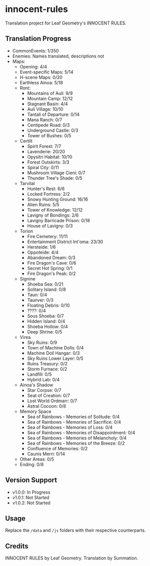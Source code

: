 # innocent-rules
Translation project for Leaf Geometry's INNOCENT RULES.

## Translation Progress
- CommonEvents: 1/350
- Enemies: Names translated, descriptions not
- Maps: 
    - Opening: 4/4
    - Event-specific Maps: 5/14
    - H-scene Maps: 0/20
    - Earthless Ainoa: 5/18
    - Ront:
        - Mountains of Auli: 9/9
        - Mountain Camp: 12/12
        - Stagnant Basin: 4/4
        - Auli Village: 10/10
        - Tantali of Departure: 0/14
        - Mana Ranch: 0/7
        - Centipede Road: 0/3
        - Underground Castle: 0/3
        - Tower of Bushes: 0/5
    - Certilt
        - Spirit Forest: 7/7
        - Lavenderie: 20/20
        - Opysitri Habitat: 10/10
        - Forest Outskirts: 3/3
        - Spiral City: 0/11
        - Mushroom Village Cieni: 0/7
        - Thunder Tree's Shade: 0/5
    - Tarvilal
        - Hunter's Rest: 6/6
        - Locked Fortress: 2/2
        - Snowy Hunting Ground: 16/16
        - Alien Ruins: 5/5
        - Tower of Knowledge: 12/12
        - Lavigny of Bondings: 2/6
        - Lavigny Barricade Prison: 0/18
        - House of Lavigny: 0/3
    - Torion
        - Fire Cemetery: 11/11
        - Entertainment District Int'oma: 23/30
        - Hersteide: 1/6
        - Oppoteide: 4/4
        - Abandoned Dream: 0/3
        - Fire Dragon's Cave: 0/6
        - Secret Hot Spring: 0/1
        - Fire Dragon's Peak: 0/2
    - Signine
        - Shoeba Sea: 0/21
        - Solitary Island: 0/8
        - Taun: 0/4
        - Taunver: 0/3
        - Floating Debris: 0/10
        - ????: 0/4
        - Sous Shoeba: 0/7
        - Hidden Island: 0/4
        - Shoeba Hollow: 0/4
        - Deep Shrine: 0/5
    - Virea
        - Sky Ruins: 0/9
        - Town of Machine Dolls: 0/4
        - Machine Doll Hangar: 0/3
        - Sky Ruins Lower Layer: 0/5
        - Ruins Treasury: 0/2
        - Storm Furnace: 0/2
        - Landfill: 0/5
        - Hybrid Lab: 0/4
    - Ainoa's Shadow
        - Star Corpse: 0/7
        - Seat of Creation: 0/7
        - Lost World Ordmarr: 0/7
        - Astral Cocoon: 0/8
    - Memory Space
        - Sea of Rainbows - Memories of Solitude: 0/4
        - Sea of Rainbows - Memories of Sacrifice: 0/4
        - Sea of Rainbows - Memories of Loss: 0/4
        - Sea of Rainbows - Memories of Disappointment: 0/4
        - Sea of Rainbows - Memories of Melancholy: 0/4
        - Sea of Rainbows - Memories of the Breeze: 0/2
        - Confluence of Memories: 0/2
        - Caunis Merri: 0/14
    - Other Areas: 0/5
    - Ending: 0/8

## Version Support
- v1.0.0: In Progress
- v1.0.1: Not Started
- v1.0.2: Not Started

## Usage
Replace the `/data` and `/js` folders with their respective counterparts.

## Credits
INNOCENT RULES by Leaf Geometry.
Translation by Summation.
